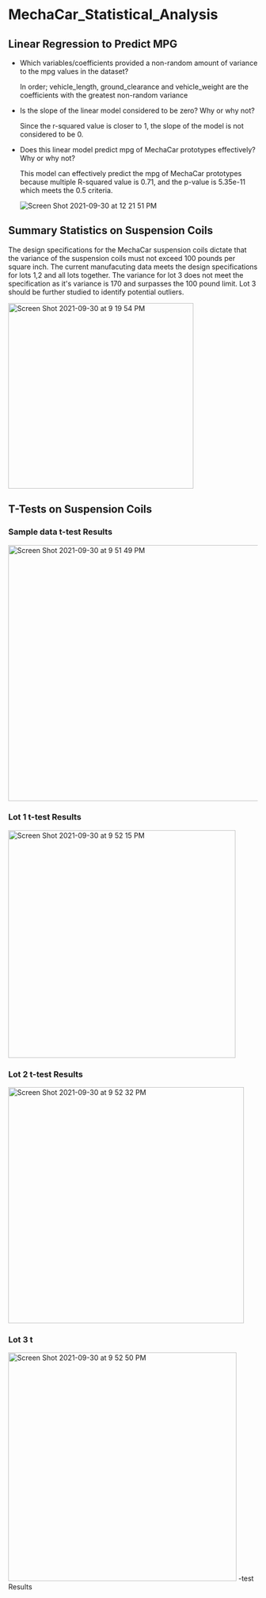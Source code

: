 # MechaCar_Statistical_Analysis

## Linear Regression to Predict MPG


- Which variables/coefficients provided a non-random amount of variance to the mpg values in the dataset?

  In order; vehicle_length, ground_clearance and vehicle_weight are the coefficients with the greatest non-random variance

- Is the slope of the linear model considered to be zero? Why or why not?

  Since the r-squared value is closer to 1, the slope of the model is not considered to be 0.

- Does this linear model predict mpg of MechaCar prototypes effectively? Why or why not?

  This model can effectively predict the mpg of MechaCar prototypes because multiple R-squared value is 0.71, and the p-value is 5.35e-11 which meets the 0.5     criteria.


  ![Screen Shot 2021-09-30 at 12 21 51 PM](https://user-images.githubusercontent.com/17945476/135493590-9753af9f-2acc-4072-9e4b-5c65dbd0c78e.png)

## Summary Statistics on Suspension Coils

The design specifications for the MechaCar suspension coils dictate that the variance of the suspension coils must not exceed 100 pounds per square inch. The current manufacuting data meets the design specifications for lots 1,2 and all lots together. The variance for lot 3 does not meet the specification as it's variance is 170 and surpasses the 100 pound limit. Lot 3 should be further studied to identify potential outliers.

<img width="374" alt="Screen Shot 2021-09-30 at 9 19 54 PM" src="https://user-images.githubusercontent.com/17945476/135551134-f2275742-6c76-4de4-a231-0ef0a35856ee.png">

## T-Tests on Suspension Coils

### Sample data t-test Results



<img width="516" alt="Screen Shot 2021-09-30 at 9 51 49 PM" src="https://user-images.githubusercontent.com/17945476/135553395-1ec0dd39-cd8e-4a07-bfe6-7b8992a72ceb.png">

### Lot 1 t-test Results

<img width="459" alt="Screen Shot 2021-09-30 at 9 52 15 PM" src="https://user-images.githubusercontent.com/17945476/135553412-8d0a2431-7e3d-4b16-bde2-207528ae3b3c.png">

### Lot 2 t-test Results

<img width="476" alt="Screen Shot 2021-09-30 at 9 52 32 PM" src="https://user-images.githubusercontent.com/17945476/135553431-1c2aa4a2-65fb-411f-83d0-ee3e992e4f9c.png">

### Lot 3 t

<img width="461" alt="Screen Shot 2021-09-30 at 9 52 50 PM" src="https://user-images.githubusercontent.com/17945476/135553447-1187e097-c2d8-4f9e-b5e1-1fc05b0204d3.png">
-test Results
